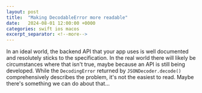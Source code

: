 ```yaml
---
layout: post
title:  "Making DecodableError more readable"
date:   2024-08-01 12:00:00 +0000
categories: swift ios macos
excerpt_separator: <!--more-->
---
```


In an ideal world, the backend API that your app uses is well documented and resolutely sticks to the specification. In the real world there will likely be circumstances where that isn't true, maybe because an API is still being developed. While the `DecodingError` returned by `JSONDecoder.decode()` comprehensively describes the problem, it's not the easiest to read. Maybe there's something we can do about that...

<!--more-->

